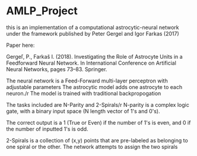 # AMLP_Project

this is an implementation of a computational astrocytic-neural network under the framework published by Peter Gergel and Igor Farkas (2017)

Paper here:

Gergeľ, P., Farkaš I. (2018). Investigating the Role of Astrocyte Units in a Feedforward
Neural Network. In International Conference on Artificial Neural Networks, pages 73–83.
Springer.


The neural network is a Feed-Forward multi-layer perceptron with adjustable parameters
The astrocytic model adds one astrocyte to each neuron./r
The model is trained with traditional backpropogation

The tasks included are N-Parity and 2-Spirals/r
N-parity is a complex logic gate, with a binary input space (N length vector of 1's and 0's). 

The correct output is a 1 (True or Even) if the number of 1's is even, and 0 if the number of inputted 1's is odd.

2-Spirals is a collection of (x,y) points that are pre-labeled as belonging to one spiral or the other. The network attempts to assign the two spirals

